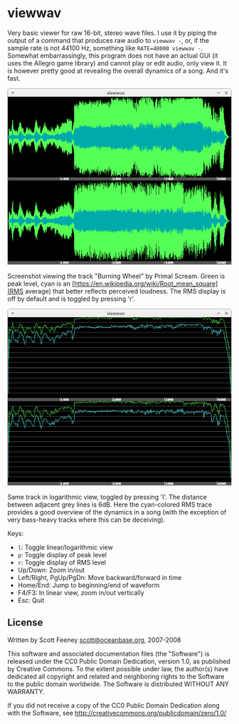 viewwav
=======

Very basic viewer for raw 16-bit, stereo wave files. I use it by piping
the output of a command that produces raw audio to `viewwav -`, or, if
the sample rate is not 44100 Hz, something like `RATE=48000 viewwav -`.
Somewhat embarrassingly, this program does not have an actual GUI (it
uses the Allegro game library) and cannot play or edit audio, only view
it. It is however pretty good at revealing the overall dynamics of a
song. And it's fast.

![[screenshot]](screenshot-linear.png)

Screenshot viewing the track "Burning Wheel" by Primal Scream. Green is
peak level, cyan is an
[https://en.wikipedia.org/wiki/Root_mean_square](RMS average) that
better reflects perceived loudness. The RMS display is off by default
and is toggled by pressing 'r'.

![[screenshot]](screenshot-log.png)

Same track in logarithmic view, toggled by pressing 'l'. The distance
between adjacent grey lines is 6dB. Here the cyan-colored RMS trace
provides a good overview of the dynamics in a song (with the exception
of very bass-heavy tracks where this can be deceiving).

Keys:
* `l`: Toggle linear/logarithmic view
* `p`: Toggle display of peak level
* `r`: Toggle display of RMS level
* Up/Down: Zoom in/out
* Left/Right, PgUp/PgDn: Move backward/forward in time
* Home/End: Jump to beginning/end of waveform
* F4/F3: In linear view, zoom in/out vertically
* Esc: Quit


License
-------

Written by Scott Feeney <scott@oceanbase.org>, 2007-2008

This software and associated documentation files (the "Software") is
released under the CC0 Public Domain Dedication, version 1.0, as
published by Creative Commons. To the extent possible under law, the
author(s) have dedicated all copyright and related and neighboring
rights to the Software to the public domain worldwide. The Software is
distributed WITHOUT ANY WARRANTY.

If you did not receive a copy of the CC0 Public Domain Dedication
along with the Software, see
<http://creativecommons.org/publicdomain/zero/1.0/>

